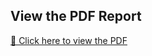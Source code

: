 ## View the PDF Report

[📄 Click here to view the PDF]([https://github.com/YourUsername/YourRepoName/raw/main/YourPDFFile.pdf](https://github.com/ZeyuEdwardQi/Life-Expectancy/raw/main/Exploring%20Key%20Drivers%20of%20Life%20Expectancy%20from%202000%20to%202015.pdf))

